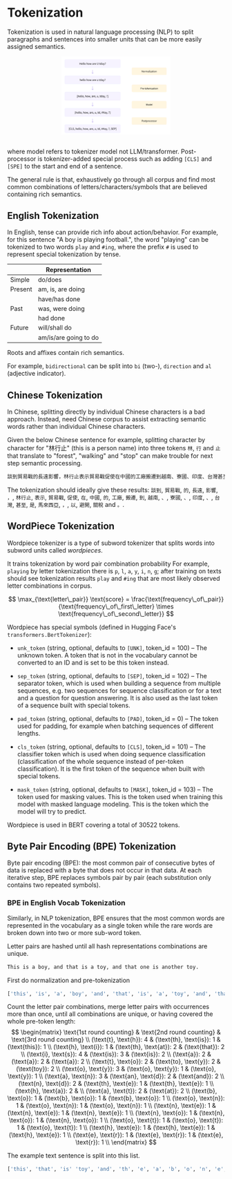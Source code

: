 # Tokenization

Tokenization is used in natural language processing (NLP) to split paragraphs and sentences into smaller units that can be more easily assigned semantics.

<div style="display: flex; justify-content: center;">
      <img src="imgs/tokenization_process.png" width="50%" height="50%" alt="tokenization_process" />
</div>
</br>

where model refers to tokenizer model not LLM/transformer.
Post-processor is tokenizer-added special process such as adding `[CLS]` and `[SPE]` to the start and end of a sentence.

The general rule is that, exhaustively go through all corpus and find most common combinations of letters/characters/symbols that are believed containing rich semantics.

## English Tokenization

In English, tense can provide rich info about action/behavior.
For example, for this sentence "A boy is playing football.", the word "playing" can be tokenized to two words `play` and `#ing`, where the prefix `#` is used to represent special tokenization by tense.

||Representation|
|-|-|
|Simple|do/does|
|Present|am, is, are doing|
||have/has done|
|Past|was, were doing|
||had done|
|Future|will/shall do|
||am/is/are going to do|

Roots and affixes contain rich semantics.

For example, `bidirectional` can be split into `bi` (two-), `direction` and `al` (adjective indicator).

## Chinese Tokenization

In Chinese, splitting directly by individual Chinese characters is a bad approach.
Instead, need Chinese corpus to assist extracting semantic words rather than individual Chinese characters.

Given the below Chinese sentence for example, splitting character by character for "林行止" (this is a person name) into three tokens `林`, `行` and `止` that translate to "forest", "walking" and "stop" can make trouble for next step semantic processing. 

```txt
談到貿易戰的長遠影響，林行止表示貿易戰促使在中國的工廠搬遷到越南、寮國、印度、台灣甚至是馬來西亞，以避開關稅。
```

The tokenization should ideally give these results: 
`談到`, `貿易戰`, `的`, `長遠`, `影響`, `，`, `林行止`, `表示`, `貿易戰`, `促使`, `在`, `中國`, `的`, `工廠`, `搬遷`, `到`, `越南`, `、`, `寮國`, `、`, `印度`, `、`, `台灣`, `甚至`, `是`, `馬來西亞`, `，`, `以`, `避開`, `關稅` and `。`.

## WordPiece Tokenization

Wordpiece tokenizer is a type of subword tokenizer that splits words into subword units called *wordpieces*.

It trains tokenization by word pair combination probability
For example, `playing` by letter tokenization there is `p`, `l`, `a`, `y`, `i`, `n`, `g`;  after training on texts should see tokenization results `play` and `#ing` that are most likely observed letter combinations in corpus.

$$
\max_{\text{letter\_pair}} \text{score} =
\frac{\text{frequency\_of\_pair}}{\text{frequency\_of\_first\_letter} \times \text{frequency\_of\_second\_letter}}
$$

Wordpiece has special symbols (defined in Hugging Face's `transformers.BertTokenizer`):

* `unk_token` (string, optional, defaults to `[UNK]`, token_id = 100) – The unknown token. A token that is not in the vocabulary cannot be converted to an ID and is set to be this token instead.

* `sep_token` (string, optional, defaults to `[SEP]`, token_id = 102) – The separator token, which is used when building a sequence from multiple sequences, e.g. two sequences for sequence classification or for a text and a question for question answering. It is also used as the last token of a sequence built with special tokens.

* `pad_token` (string, optional, defaults to `[PAD]`, token_id = 0) – The token used for padding, for example when batching sequences of different lengths.

* `cls_token` (string, optional, defaults to `[CLS]`, token_id = 101) – The classifier token which is used when doing sequence classification (classification of the whole sequence instead of per-token classification). It is the first token of the sequence when built with special tokens.

* `mask_token` (string, optional, defaults to `[MASK]`, token_id = 103) – The token used for masking values. This is the token used when training this model with masked language modeling. This is the token which the model will try to predict.

Wordpiece is used in BERT covering a total of 30522 tokens.

## Byte Pair Encoding (BPE) Tokenization

Byte pair encoding (BPE): the most common pair of consecutive bytes of data is replaced with a byte that does not occur in that data.
At each iterative step, BPE replaces symbols pair by pair (each substitution only contains two repeated symbols).

### BPE in English Vocab Tokenization

Similarly, in NLP tokenization, BPE ensures that the most common words are represented in the vocabulary as a single token while the rare words are broken down into two or more sub-word token.

Letter pairs are hashed until all hash representations combinations are unique.

```txt
This is a boy, and that is a toy, and that one is another toy.
```

First do normalization and pre-tokenization

```py
['this', 'is', 'a', 'boy', 'and', 'that', 'is', 'a', 'toy', 'and', 'that', 'one', 'is', 'another', 'toy']
```

Count the letter pair combinations, merge letter pairs with occurrences more than once,
until all combinations are unique, or having covered the whole pre-token length:
$$
\begin{matrix}
      \text{1st round counting} & \text{2nd round counting} & \text{3rd round counting} \\
      (\text{t}, \text{h}): 4 & (\text{th}, \text{is}): 1 & (\text{this}): 1 \\
      (\text{h}, \text{i}): 1 & (\text{th}, \text{at}): 2 & (\text{that}): 2 \\
      (\text{i}, \text{s}): 4 & (\text{is}): 3 & (\text{is}): 2 \\
      (\text{a}): 2      & (\text{a}): 2       & (\text{a}): 2 \\
      (\text{t}, \text{o}): 2 & (\text{to}, \text{y}): 2 & (\text{toy}): 2 \\
      (\text{o}, \text{y}): 3 & (\text{o}, \text{y}): 1 &  (\text{o}, \text{y}): 1 \\
      (\text{a}, \text{n}): 3 & (\text{an}, \text{d}): 2 & (\text{and}): 2 \\
      (\text{n}, \text{d}): 2 & (\text{th}, \text{e}): 1 & (\text{th}, \text{e}): 1 \\
      (\text{h}, \text{a}): 2 & \\
      (\text{a}, \text{t}): 2 & (\text{at}): 2 \\
      (\text{b}, \text{o}): 1 & (\text{b}, \text{o}): 1 & (\text{b}, \text{o}): 1 \\
      (\text{o}, \text{n}): 1 & (\text{o}, \text{n}): 1 & (\text{o}, \text{n}): 1 \\
      (\text{n}, \text{e}): 1 & (\text{n}, \text{e}): 1 & (\text{n}, \text{e}): 1 \\
      (\text{n}, \text{o}): 1 & (\text{n}, \text{o}): 1 & (\text{n}, \text{o}): 1 \\
      (\text{o}, \text{t}): 1 & (\text{o}, \text{t}): 1 & (\text{o}, \text{t}): 1 \\
      (\text{h}, \text{e}): 1 & (\text{h}, \text{e}): 1 & (\text{h}, \text{e}): 1 \\
      (\text{e}, \text{r}): 1 & (\text{e}, \text{r}): 1 & (\text{e}, \text{r}): 1 \\
\end{matrix}
$$

The example text sentence is split into this list.

```python
['this', 'that', 'is' 'toy', 'and', 'th', 'e', 'a', 'b', 'o', 'n', 'e', 't', 'h', 'r' ]
```
